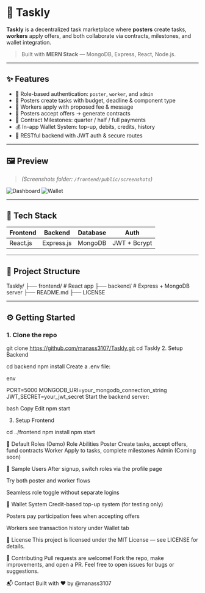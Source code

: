 # 🚀 Taskly

**Taskly** is a decentralized task marketplace where **posters** create tasks, **workers** apply offers, and both collaborate via contracts, milestones, and wallet integration.

> Built with **MERN Stack** — MongoDB, Express, React, Node.js.

---

## ✨ Features

- 🔐 Role-based authentication: `poster`, `worker`, and `admin`
- 📝 Posters create tasks with budget, deadline & component type
- 💸 Workers apply with proposed fee & message
- 🤝 Posters accept offers → generate contracts
- 📜 Contract Milestones: quarter / half / full payments
- 💰 In-app Wallet System: top-up, debits, credits, history
- 🔁 RESTful backend with JWT auth & secure routes

---

## 🖼️ Preview

> _(Screenshots folder: `/frontend/public/screenshots`)_

![Dashboard](./screenshots/dashboard.png)
![Wallet](./screenshots/wallet.png)

---

## 🧠 Tech Stack

| Frontend   | Backend    | Database | Auth          |
|------------|------------|----------|---------------|
| React.js   | Express.js | MongoDB  | JWT + Bcrypt  |

---

## 📁 Project Structure

Taskly/
├── frontend/ # React app
├── backend/ # Express + MongoDB server
├── README.md
├── LICENSE

---

## ⚙️ Getting Started

### 1. Clone the repo

git clone https://github.com/manass3107/Taskly.git
cd Taskly
2. Setup Backend

cd backend
npm install
Create a .env file:

env

PORT=5000
MONGODB_URI=your_mongodb_connection_string
JWT_SECRET=your_jwt_secret
Start the backend server:

bash
Copy
Edit
npm start

3. Setup Frontend

cd ../frontend
npm install
npm start

👤 Default Roles (Demo)
Role	Abilities
Poster	Create tasks, accept offers, fund contracts
Worker	Apply to tasks, complete milestones
Admin	(Coming soon)

🧪 Sample Users
After signup, switch roles via the profile page

Try both poster and worker flows

Seamless role toggle without separate logins

💼 Wallet System
Credit-based top-up system (for testing only)

Posters pay participation fees when accepting offers

Workers see transaction history under Wallet tab

📜 License
This project is licensed under the MIT License — see LICENSE for details.

🤝 Contributing
Pull requests are welcome!
Fork the repo, make improvements, and open a PR.
Feel free to open issues for bugs or suggestions.

📬 Contact
Built with ❤️ by @manass3107
